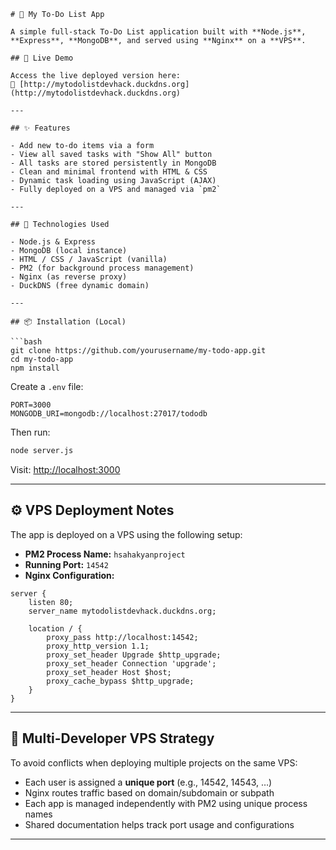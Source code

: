 ````
# 📝 My To-Do List App

A simple full-stack To-Do List application built with **Node.js**, **Express**, **MongoDB**, and served using **Nginx** on a **VPS**.

## 🚀 Live Demo

Access the live deployed version here:  
🔗 [http://mytodolistdevhack.duckdns.org](http://mytodolistdevhack.duckdns.org)

---

## ✨ Features

- Add new to-do items via a form
- View all saved tasks with "Show All" button
- All tasks are stored persistently in MongoDB
- Clean and minimal frontend with HTML & CSS
- Dynamic task loading using JavaScript (AJAX)
- Fully deployed on a VPS and managed via `pm2`

---

## 🧰 Technologies Used

- Node.js & Express
- MongoDB (local instance)
- HTML / CSS / JavaScript (vanilla)
- PM2 (for background process management)
- Nginx (as reverse proxy)
- DuckDNS (free dynamic domain)

---

## 📦 Installation (Local)

```bash
git clone https://github.com/yourusername/my-todo-app.git
cd my-todo-app
npm install
````

Create a `.env` file:

```env
PORT=3000
MONGODB_URI=mongodb://localhost:27017/tododb
```

Then run:

```bash
node server.js
```

Visit: [http://localhost:3000](http://localhost:3000)

---

## ⚙️ VPS Deployment Notes

The app is deployed on a VPS using the following setup:

* **PM2 Process Name:** `hsahakyanproject`
* **Running Port:** `14542`
* **Nginx Configuration:**

```nginx
server {
    listen 80;
    server_name mytodolistdevhack.duckdns.org;

    location / {
        proxy_pass http://localhost:14542;
        proxy_http_version 1.1;
        proxy_set_header Upgrade $http_upgrade;
        proxy_set_header Connection 'upgrade';
        proxy_set_header Host $host;
        proxy_cache_bypass $http_upgrade;
    }
}
```

---

## 🤝 Multi-Developer VPS Strategy

To avoid conflicts when deploying multiple projects on the same VPS:

* Each user is assigned a **unique port** (e.g., 14542, 14543, …)
* Nginx routes traffic based on domain/subdomain or subpath
* Each app is managed independently with PM2 using unique process names
* Shared documentation helps track port usage and configurations

---







